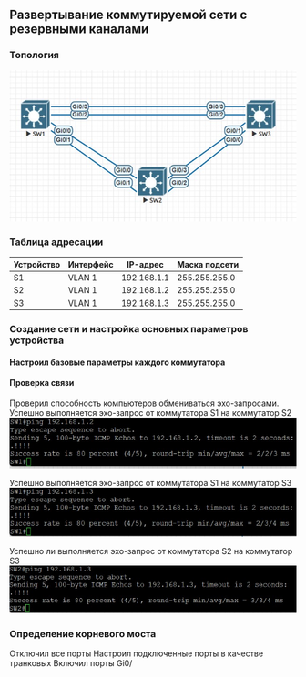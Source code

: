 
## Развертывание коммутируемой сети с резервными каналами  

### 	Топология
![](https://github.com/permakov/otus/blob/main/lab7/Schema.jpg)   

### 	Таблица адресации  

Устройство |	Интерфейс	| IP-адрес |	Маска подсети
---------- | ---------- | ------- |--------------
S1 |	VLAN 1 | 192.168.1.1 |	255.255.255.0
S2 |	VLAN 1 |	192.168.1.2	| 255.255.255.0
S3 |	VLAN 1 |	192.168.1.3 |	255.255.255.0

### Создание сети и настройка основных параметров устройства  
#### Настроил базовые параметры каждого коммутатора

#### Проверка связи  
Проверил способность компьютеров обмениваться эхо-запросами.  
Успешно выполняется эхо-запрос от коммутатора S1 на коммутатор S2  
![](https://github.com/permakov/otus/blob/main/lab7/ping_sw1_sw2.jpg)  

Успешно выполняется эхо-запрос от коммутатора S1 на коммутатор S3  
![](https://github.com/permakov/otus/blob/main/lab7/ping_sw1_sw3.jpg)  

Успешно ли выполняется эхо-запрос от коммутатора S2 на коммутатор S3  
![](https://github.com/permakov/otus/blob/main/lab7/ping_sw2_sw3.jpg)  

### Определение корневого моста

Отключил все порты
Настроил подключенные порты в качестве транковых
Включил порты Gi0/
